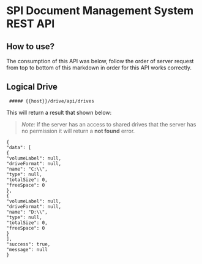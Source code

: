 # SPI Document Management System REST API

## How to use?

The consumption of this API was below, follow the order of server request from top to bottom of this markdown in order for this API works correctly. 

## Logical Drive


` ##### {{host}}/drive/api/drives`


This will return a result that shown below:
> _Note:_ If the server has an access to shared drives that the server has no permission it will return a **not found** error.
```
{
"data": [
{
"volumeLabel": null,
"driveFormat": null,
"name": "C:\\",
"type": null,
"totalSize": 0,
"freeSpace": 0
},
{
"volumeLabel": null,
"driveFormat": null,
"name": "D:\\",
"type": null,
"totalSize": 0,
"freeSpace": 0
}
],
"success": true,
"message": null
}
```
